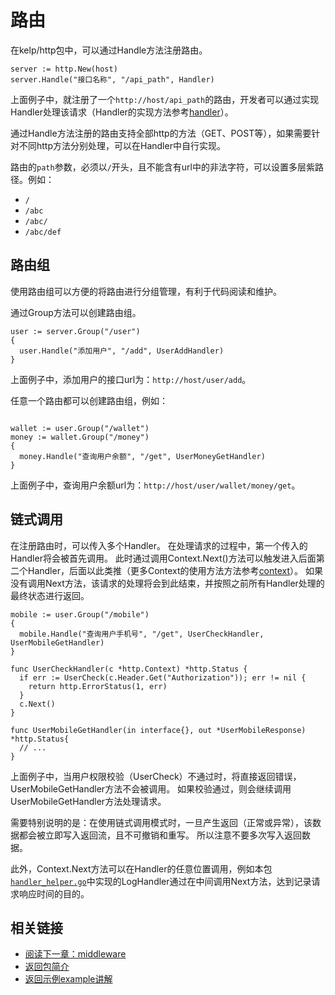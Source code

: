 路由
====

在kelp/http包中，可以通过Handle方法注册路由。

```
server := http.New(host)
server.Handle("接口名称", "/api_path", Handler)
```

上面例子中，就注册了一个`http://host/api_path`的路由，开发者可以通过实现Handler处理该请求（Handler的实现方法参考[handler](/http/doc/handler.md)）。

通过Handle方法注册的路由支持全部http的方法（GET、POST等），如果需要针对不同http方法分别处理，可以在Handler中自行实现。

路由的`path`参数，必须以`/`开头，且不能含有url中的非法字符，可以设置多层紫路径。例如：

- `/`
- `/abc`
- `/abc/`
- `/abc/def`

路由组
----
使用路由组可以方便的将路由进行分组管理，有利于代码阅读和维护。

通过Group方法可以创建路由组。

```
user := server.Group("/user")
{
  user.Handle("添加用户", "/add", UserAddHandler)
}
```

上面例子中，添加用户的接口url为：`http://host/user/add`。

任意一个路由都可以创建路由组，例如：

```

wallet := user.Group("/wallet")
money := wallet.Group("/money")
{
  money.Handle("查询用户余额", "/get", UserMoneyGetHandler)
}
```

上面例子中，查询用户余额url为：`http://host/user/wallet/money/get`。


链式调用
----

在注册路由时，可以传入多个Handler。
在处理请求的过程中，第一个传入的Handler将会被首先调用。
此时通过调用Context.Next()方法可以触发进入后面第二个Handler，后面以此类推（更多Context的使用方法方法参考[context](/http/doc/context.md)）。
如果没有调用Next方法，该请求的处理将会到此结束，并按照之前所有Handler处理的最终状态进行返回。

```
mobile := user.Group("/mobile")
{
  mobile.Handle("查询用户手机号", "/get", UserCheckHandler, UserMobileGetHandler)
}

func UserCheckHandler(c *http.Context) *http.Status {
  if err := UserCheck(c.Header.Get("Authorization")); err != nil {
    return http.ErrorStatus(1, err)
  }
  c.Next()
}

func UserMobileGetHandler(in interface{}, out *UserMobileResponse) *http.Status{
  // ...
}
```

上面例子中，当用户权限校验（UserCheck）不通过时，将直接返回错误，UserMobileGetHandler方法不会被调用。
如果校验通过，则会继续调用UserMobileGetHandler方法处理请求。

需要特别说明的是：在使用链式调用模式时，一旦产生返回（正常或异常），该数据都会被立即写入返回流，且不可撤销和重写。
所以注意不要多次写入返回数据。

此外，Context.Next方法可以在Handler的任意位置调用，例如本包[`handler_helper.go`](/http/handler_helper.go)中实现的LogHandler通过在中间调用Next方法，达到记录请求响应时间的目的。

相关链接
----

- [阅读下一章：middleware](/http/doc/middleware.md)
- [返回包简介](/http/README.md)
- [返回示例example讲解](/http/example/README.md)
